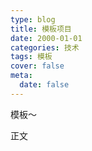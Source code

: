 ```yaml
---
type: blog
title: 模板项目
date: 2000-01-01
categories: 技术
tags: 模板
cover: false
meta:
  date: false
---
```




模板～

<!-- more -->

正文